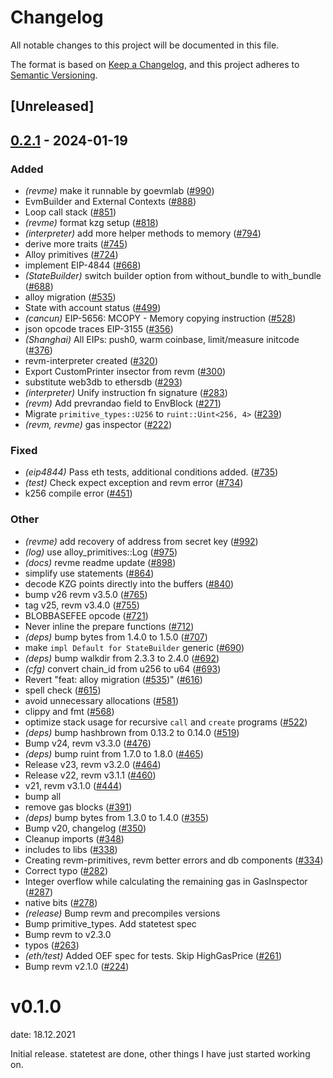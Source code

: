 # Changelog
All notable changes to this project will be documented in this file.

The format is based on [Keep a Changelog](https://keepachangelog.com/en/1.0.0/),
and this project adheres to [Semantic Versioning](https://semver.org/spec/v2.0.0.html).

## [Unreleased]

## [0.2.1](https://github.com/receivingplateman/revm/compare/revme-v0.2.0...revme-v0.2.1) - 2024-01-19

### Added
- *(revme)* make it runnable by goevmlab ([#990](https://github.com/receivingplateman/revm/pull/990))
- EvmBuilder and External Contexts ([#888](https://github.com/receivingplateman/revm/pull/888))
- Loop call stack ([#851](https://github.com/receivingplateman/revm/pull/851))
- *(revme)* format kzg setup ([#818](https://github.com/receivingplateman/revm/pull/818))
- *(interpreter)* add more helper methods to memory ([#794](https://github.com/receivingplateman/revm/pull/794))
- derive more traits ([#745](https://github.com/receivingplateman/revm/pull/745))
- Alloy primitives ([#724](https://github.com/receivingplateman/revm/pull/724))
- implement EIP-4844 ([#668](https://github.com/receivingplateman/revm/pull/668))
- *(StateBuilder)* switch builder option from without_bundle to with_bundle ([#688](https://github.com/receivingplateman/revm/pull/688))
- alloy migration ([#535](https://github.com/receivingplateman/revm/pull/535))
- State with account status ([#499](https://github.com/receivingplateman/revm/pull/499))
- *(cancun)* EIP-5656: MCOPY - Memory copying instruction ([#528](https://github.com/receivingplateman/revm/pull/528))
- json opcode traces EIP-3155 ([#356](https://github.com/receivingplateman/revm/pull/356))
- *(Shanghai)* All EIPs: push0, warm coinbase, limit/measure initcode ([#376](https://github.com/receivingplateman/revm/pull/376))
- revm-interpreter created ([#320](https://github.com/receivingplateman/revm/pull/320))
- Export CustomPrinter insector from revm ([#300](https://github.com/receivingplateman/revm/pull/300))
- substitute web3db to ethersdb ([#293](https://github.com/receivingplateman/revm/pull/293))
- *(interpreter)* Unify instruction fn signature ([#283](https://github.com/receivingplateman/revm/pull/283))
- *(revm)* Add prevrandao field to EnvBlock ([#271](https://github.com/receivingplateman/revm/pull/271))
- Migrate `primitive_types::U256` to `ruint::Uint<256, 4>` ([#239](https://github.com/receivingplateman/revm/pull/239))
- *(revm, revme)* gas inspector ([#222](https://github.com/receivingplateman/revm/pull/222))

### Fixed
- *(eip4844)* Pass eth tests, additional conditions added. ([#735](https://github.com/receivingplateman/revm/pull/735))
- *(test)* Check expect exception and revm error ([#734](https://github.com/receivingplateman/revm/pull/734))
- k256 compile error ([#451](https://github.com/receivingplateman/revm/pull/451))

### Other
- *(revme)* add recovery of address from secret key ([#992](https://github.com/receivingplateman/revm/pull/992))
- *(log)* use alloy_primitives::Log ([#975](https://github.com/receivingplateman/revm/pull/975))
- *(docs)* revme readme update ([#898](https://github.com/receivingplateman/revm/pull/898))
- simplify use statements ([#864](https://github.com/receivingplateman/revm/pull/864))
- decode KZG points directly into the buffers ([#840](https://github.com/receivingplateman/revm/pull/840))
- bump v26 revm v3.5.0 ([#765](https://github.com/receivingplateman/revm/pull/765))
- tag v25, revm v3.4.0 ([#755](https://github.com/receivingplateman/revm/pull/755))
- BLOBBASEFEE opcode ([#721](https://github.com/receivingplateman/revm/pull/721))
- Never inline the prepare functions ([#712](https://github.com/receivingplateman/revm/pull/712))
- *(deps)* bump bytes from 1.4.0 to 1.5.0 ([#707](https://github.com/receivingplateman/revm/pull/707))
- make `impl Default for StateBuilder` generic ([#690](https://github.com/receivingplateman/revm/pull/690))
- *(deps)* bump walkdir from 2.3.3 to 2.4.0 ([#692](https://github.com/receivingplateman/revm/pull/692))
- *(cfg)* convert chain_id from u256 to u64 ([#693](https://github.com/receivingplateman/revm/pull/693))
- Revert "feat: alloy migration ([#535](https://github.com/receivingplateman/revm/pull/535))" ([#616](https://github.com/receivingplateman/revm/pull/616))
- spell check ([#615](https://github.com/receivingplateman/revm/pull/615))
- avoid unnecessary allocations ([#581](https://github.com/receivingplateman/revm/pull/581))
- clippy and fmt ([#568](https://github.com/receivingplateman/revm/pull/568))
- optimize stack usage for recursive `call` and `create` programs ([#522](https://github.com/receivingplateman/revm/pull/522))
- *(deps)* bump hashbrown from 0.13.2 to 0.14.0 ([#519](https://github.com/receivingplateman/revm/pull/519))
- Bump v24, revm v3.3.0 ([#476](https://github.com/receivingplateman/revm/pull/476))
- *(deps)* bump ruint from 1.7.0 to 1.8.0 ([#465](https://github.com/receivingplateman/revm/pull/465))
- Release v23, revm v3.2.0 ([#464](https://github.com/receivingplateman/revm/pull/464))
- Release v22, revm v3.1.1 ([#460](https://github.com/receivingplateman/revm/pull/460))
- v21, revm v3.1.0 ([#444](https://github.com/receivingplateman/revm/pull/444))
- bump all
- remove gas blocks ([#391](https://github.com/receivingplateman/revm/pull/391))
- *(deps)* bump bytes from 1.3.0 to 1.4.0 ([#355](https://github.com/receivingplateman/revm/pull/355))
- Bump v20, changelog ([#350](https://github.com/receivingplateman/revm/pull/350))
- Cleanup imports ([#348](https://github.com/receivingplateman/revm/pull/348))
- includes to libs ([#338](https://github.com/receivingplateman/revm/pull/338))
- Creating revm-primitives, revm better errors and db components  ([#334](https://github.com/receivingplateman/revm/pull/334))
- Correct typo ([#282](https://github.com/receivingplateman/revm/pull/282))
- Integer overflow while calculating the remaining gas in GasInspector ([#287](https://github.com/receivingplateman/revm/pull/287))
- native bits ([#278](https://github.com/receivingplateman/revm/pull/278))
- *(release)* Bump revm and precompiles versions
- Bump primitive_types. Add statetest spec
- Bump revm to v2.3.0
- typos ([#263](https://github.com/receivingplateman/revm/pull/263))
- *(eth/test)* Added OEF spec for tests. Skip HighGasPrice ([#261](https://github.com/receivingplateman/revm/pull/261))
- Bump revm v2.1.0 ([#224](https://github.com/receivingplateman/revm/pull/224))
# v0.1.0
date: 18.12.2021

Initial release. statetest are done, other things I have just started working on.